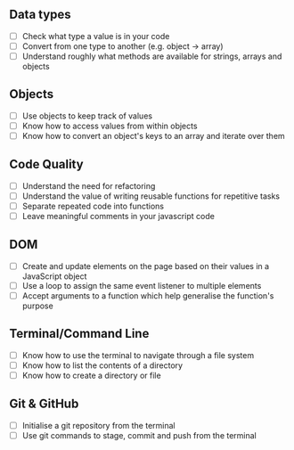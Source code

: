 ## Data types

- [ ] Check what type a value is in your code
- [ ] Convert from one type to another (e.g. object → array)
- [ ] Understand roughly what methods are available for strings, arrays and objects

## Objects

- [ ] Use objects to keep track of values
- [ ] Know how to access values from within objects
- [ ] Know how to convert an object's keys to an array and iterate over them

## Code Quality

- [ ] Understand the need for refactoring
- [ ] Understand the value of writing reusable functions for repetitive tasks
- [ ] Separate repeated code into functions
- [ ] Leave meaningful comments in your javascript code

## DOM

- [ ] Create and update elements on the page based on their values in a JavaScript object
- [ ] Use a loop to assign the same event listener to multiple elements
- [ ] Accept arguments to a function which help generalise the function's purpose

## Terminal/Command Line

- [ ] Know how to use the terminal to navigate through a file system
- [ ] Know how to list the contents of a directory
- [ ] Know how to create a directory or file

## Git & GitHub

- [ ] Initialise a git repository from the terminal
- [ ] Use git commands to stage, commit and push from the terminal
